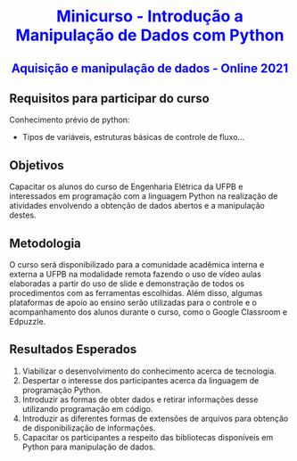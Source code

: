 <div>
  <h1 Align='center'>
    <font color='blue'>
        Minicurso - Introdução a Manipulação de Dados com Python
    </font>
  </h1>

  <h2 Align='center'>
    <font color='blue'>
        Aquisição e manipulação de dados - Online 2021
    </font>
  </h2>
</div>

## Requisitos para participar do curso
Conhecimento prévio de python:
  * Tipos de variáveis, estruturas básicas de controle de fluxo…

## Objetivos
Capacitar os alunos do curso de Engenharia Elétrica da UFPB e interessados em programação com a linguagem Python na realização de atividades envolvendo a obtenção de dados abertos e a manipulação destes.

## Metodologia
O curso será disponibilizado para a comunidade acadêmica interna e externa a UFPB na modalidade remota fazendo o uso de vídeo aulas elaboradas a partir do uso de slide e demonstração de todos os procedimentos com as ferramentas escolhidas. Além disso, algumas plataformas de apoio ao ensino serão utilizadas para o controle e o acompanhamento dos alunos durante o curso, como o Google Classroom e Edpuzzle.

## Resultados Esperados
  1. Viabilizar o desenvolvimento do conhecimento acerca de tecnologia.
  2. Despertar o interesse dos participantes acerca da linguagem de programação Python.
  3. Introduzir as formas de obter dados e retirar informações desse utilizando programação em código.
  4. Introduzir as diferentes formas de extensões de arquivos para obtenção de disponibilização de informações.
  5. Capacitar os participantes a respeito das bibliotecas disponíveis em Python para manipulação de dados.
